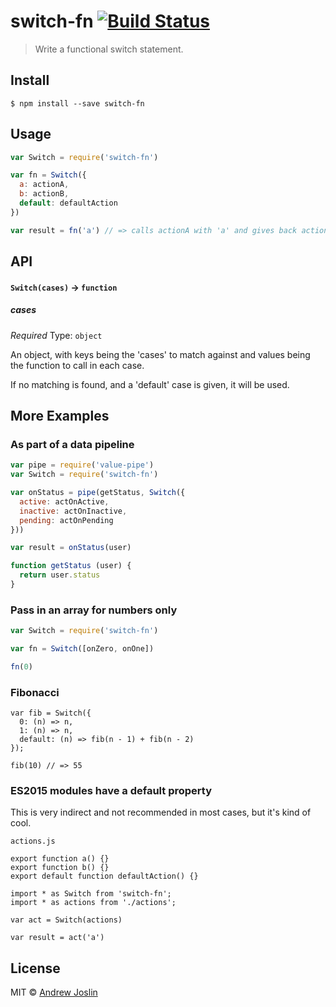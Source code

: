 # switch-fn [![Build Status](https://travis-ci.org/ajoslin/switch-fn.svg?branch=master)](https://travis-ci.org/ajoslin/switch-fn)

> Write a functional switch statement.

## Install

```
$ npm install --save switch-fn
```

## Usage

```js
var Switch = require('switch-fn')

var fn = Switch({
  a: actionA,
  b: actionB,
  default: defaultAction
})

var result = fn('a') // => calls actionA with 'a' and gives back actionA's return value
```

## API

#### `Switch(cases)` -> `function`

##### cases

*Required*
Type: `object`

An object, with keys being the 'cases' to match against and values being the function to call in each case.

If no matching is found, and a 'default' case is given, it will be used.

## More Examples

### As part of a data pipeline

```js
var pipe = require('value-pipe')
var Switch = require('switch-fn')

var onStatus = pipe(getStatus, Switch({
  active: actOnActive,
  inactive: actOnInactive,
  pending: actOnPending
}))

var result = onStatus(user)

function getStatus (user) {
  return user.status
}
```

### Pass in an array for numbers only

```js
var Switch = require('switch-fn')

var fn = Switch([onZero, onOne])

fn(0)
```

### Fibonacci

```
var fib = Switch({
  0: (n) => n,
  1: (n) => n,
  default: (n) => fib(n - 1) + fib(n - 2)
});

fib(10) // => 55
```

### ES2015 modules have a default property

This is very indirect and not recommended in most cases, but it's kind of cool.

`actions.js`
```es6
export function a() {}
export function b() {}
export default function defaultAction() {}
```

```es6
import * as Switch from 'switch-fn';
import * as actions from './actions';

var act = Switch(actions)

var result = act('a')
```

## License

MIT © [Andrew Joslin](http://ajoslin.com)
